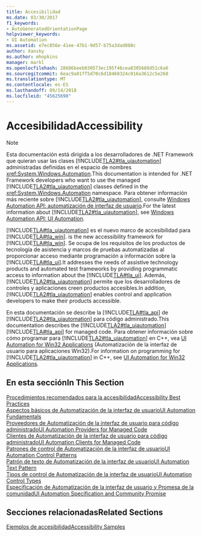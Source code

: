 ```yaml
---
title: Accesibilidad
ms.date: 03/30/2017
f1_keywords:
- AutoGeneratedOrientationPage
helpviewer_keywords:
- UI Automation
ms.assetid: e7ec856e-41ee-47b1-9d57-b75a3dad088c
author: Xansky
ms.author: mhopkins
manager: markl
ms.openlocfilehash: 28686beeb030573ec195f46cea8305688d51c6a6
ms.sourcegitcommit: 6eac9a01ff5d70c6d18460324c016a3612c5e268
ms.translationtype: MT
ms.contentlocale: es-ES
ms.lasthandoff: 09/14/2018
ms.locfileid: "45625690"
---
```

# <a name="accessibility"></a><span data-ttu-id="926dc-102">Accesibilidad</span><span class="sxs-lookup"><span data-stu-id="926dc-102">Accessibility</span></span>
> [!NOTE]
>  <span data-ttu-id="926dc-103">Esta documentación está dirigida a los desarrolladores de .NET Framework que quieran usar las clases [!INCLUDE[TLA2#tla_uiautomation](../../../includes/tla2sharptla-uiautomation-md.md)] administradas definidas en el espacio de nombres <xref:System.Windows.Automation>.</span><span class="sxs-lookup"><span data-stu-id="926dc-103">This documentation is intended for .NET Framework developers who want to use the managed [!INCLUDE[TLA2#tla_uiautomation](../../../includes/tla2sharptla-uiautomation-md.md)] classes defined in the <xref:System.Windows.Automation> namespace.</span></span> <span data-ttu-id="926dc-104">Para obtener información más reciente sobre [!INCLUDE[TLA2#tla_uiautomation](../../../includes/tla2sharptla-uiautomation-md.md)], consulte [Windows Automation API: automatización de interfaz de usuario](https://go.microsoft.com/fwlink/?LinkID=156746).</span><span class="sxs-lookup"><span data-stu-id="926dc-104">For the latest information about [!INCLUDE[TLA2#tla_uiautomation](../../../includes/tla2sharptla-uiautomation-md.md)], see [Windows Automation API: UI Automation](https://go.microsoft.com/fwlink/?LinkID=156746).</span></span>  
  
 [!INCLUDE[TLA#tla_uiautomation](../../../includes/tlasharptla-uiautomation-md.md)]<span data-ttu-id="926dc-105"> es el nuevo marco de accesibilidad para [!INCLUDE[TLA#tla_win](../../../includes/tlasharptla-win-md.md)].</span><span class="sxs-lookup"><span data-stu-id="926dc-105"> is the new accessibility framework for [!INCLUDE[TLA#tla_win](../../../includes/tlasharptla-win-md.md)].</span></span> <span data-ttu-id="926dc-106">Se ocupa de los requisitos de los productos de tecnología de asistencia y marcos de pruebas automatizadas al proporcionar acceso mediante programación a información sobre la [!INCLUDE[TLA#tla_ui](../../../includes/tlasharptla-ui-md.md)].</span><span class="sxs-lookup"><span data-stu-id="926dc-106">It addresses the needs of assistive technology products and automated test frameworks by providing programmatic access to information about the [!INCLUDE[TLA#tla_ui](../../../includes/tlasharptla-ui-md.md)].</span></span> <span data-ttu-id="926dc-107">Además, [!INCLUDE[TLA2#tla_uiautomation](../../../includes/tla2sharptla-uiautomation-md.md)] permite que los desarrolladores de controles y aplicaciones creen productos accesibles.</span><span class="sxs-lookup"><span data-stu-id="926dc-107">In addition, [!INCLUDE[TLA2#tla_uiautomation](../../../includes/tla2sharptla-uiautomation-md.md)] enables control and application developers to make their products accessible.</span></span>  
  
 <span data-ttu-id="926dc-108">En esta documentación se describe la [!INCLUDE[TLA#tla_api](../../../includes/tlasharptla-api-md.md)] de [!INCLUDE[TLA2#tla_uiautomation](../../../includes/tla2sharptla-uiautomation-md.md)] para código administrado.</span><span class="sxs-lookup"><span data-stu-id="926dc-108">This documentation describes the [!INCLUDE[TLA2#tla_uiautomation](../../../includes/tla2sharptla-uiautomation-md.md)] [!INCLUDE[TLA#tla_api](../../../includes/tlasharptla-api-md.md)] for managed code.</span></span> <span data-ttu-id="926dc-109">Para obtener información sobre cómo programar para [!INCLUDE[TLA2#tla_uiautomation](../../../includes/tla2sharptla-uiautomation-md.md)] en C++, vea [UI Automation for Win32 Applications](https://msdn.microsoft.com/library/ms726294.aspx) (Automatización de la interfaz de usuario para aplicaciones Win32).</span><span class="sxs-lookup"><span data-stu-id="926dc-109">For information on programming for [!INCLUDE[TLA2#tla_uiautomation](../../../includes/tla2sharptla-uiautomation-md.md)] in C++, see [UI Automation for Win32 Applications](https://msdn.microsoft.com/library/ms726294.aspx).</span></span>  
  
## <a name="in-this-section"></a><span data-ttu-id="926dc-110">En esta sección</span><span class="sxs-lookup"><span data-stu-id="926dc-110">In This Section</span></span>  
 [<span data-ttu-id="926dc-111">Procedimientos recomendados para la accesibilidad</span><span class="sxs-lookup"><span data-stu-id="926dc-111">Accessibility Best Practices</span></span>](../../../docs/framework/ui-automation/accessibility-best-practices.md)  
 [<span data-ttu-id="926dc-112">Aspectos básicos de Automatización de la interfaz de usuario</span><span class="sxs-lookup"><span data-stu-id="926dc-112">UI Automation Fundamentals</span></span>](../../../docs/framework/ui-automation/index.md)  
 [<span data-ttu-id="926dc-113">Proveedores de Automatización de la interfaz de usuario para código administrado</span><span class="sxs-lookup"><span data-stu-id="926dc-113">UI Automation Providers for Managed Code</span></span>](../../../docs/framework/ui-automation/ui-automation-providers-for-managed-code.md)  
 [<span data-ttu-id="926dc-114">Clientes de Automatización de la interfaz de usuario para código administrado</span><span class="sxs-lookup"><span data-stu-id="926dc-114">UI Automation Clients for Managed Code</span></span>](../../../docs/framework/ui-automation/ui-automation-clients-for-managed-code.md)  
 [<span data-ttu-id="926dc-115">Patrones de control de Automatización de la interfaz de usuario</span><span class="sxs-lookup"><span data-stu-id="926dc-115">UI Automation Control Patterns</span></span>](../../../docs/framework/ui-automation/ui-automation-control-patterns.md)  
 [<span data-ttu-id="926dc-116">Patrón de texto de Automatización de la interfaz de usuario</span><span class="sxs-lookup"><span data-stu-id="926dc-116">UI Automation Text Pattern</span></span>](../../../docs/framework/ui-automation/ui-automation-text-pattern.md)  
 [<span data-ttu-id="926dc-117">Tipos de control de Automatización de la interfaz de usuario</span><span class="sxs-lookup"><span data-stu-id="926dc-117">UI Automation Control Types</span></span>](../../../docs/framework/ui-automation/ui-automation-control-types.md)  
 [<span data-ttu-id="926dc-118">Especificación de Automatización de la interfaz de usuario y Promesa de la comunidad</span><span class="sxs-lookup"><span data-stu-id="926dc-118">UI Automation Specification and Community Promise</span></span>](../../../docs/framework/ui-automation/ui-automation-specification-and-community-promise.md)  
  
## <a name="related-sections"></a><span data-ttu-id="926dc-119">Secciones relacionadas</span><span class="sxs-lookup"><span data-stu-id="926dc-119">Related Sections</span></span>  
 [<span data-ttu-id="926dc-120">Ejemplos de accesibilidad</span><span class="sxs-lookup"><span data-stu-id="926dc-120">Accessibility Samples</span></span>](https://msdn.microsoft.com/library/ms771315.aspx)
